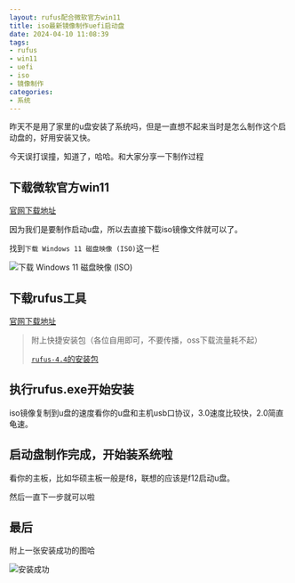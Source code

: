 ```yaml
---
layout: rufus配合微软官方win11
title: iso最新镜像制作uefi启动盘
date: 2024-04-10 11:08:39
tags:
- rufus
- win11
- uefi
- iso
- 镜像制作
categories:
- 系统
---
```


昨天不是用了家里的u盘安装了系统吗，但是一直想不起来当时是怎么制作这个启动盘的，好用安装又快。

今天误打误撞，知道了，哈哈。和大家分享一下制作过程

<!--more-->

下载微软官方win11
---

[官网下载地址](https://www.microsoft.com/zh-cn/software-download/windows11)

因为我们是要制作启动u盘，所以去直接下载iso镜像文件就可以了。

找到`下载 Windows 11 磁盘映像 (ISO)`这一栏

![下载 Windows 11 磁盘映像 (ISO)](https://blog.perche.cc/202404101126360.png-blogmask)

下载rufus工具
---

[官网下载地址](https://rufus.ie/)

> 附上快捷安装包（各位自用即可，不要传播，oss下载流量耗不起）
>
> [`rufus-4.4`的安装包](https://blog.perche.cc/202404101128024.exe-blogmask)

执行rufus.exe开始安装
---

iso镜像复制到u盘的速度看你的u盘和主机usb口协议，3.0速度比较快，2.0简直龟速。

启动盘制作完成，开始装系统啦
---

看你的主板，比如华硕主板一般是f8，联想的应该是f12启动u盘。

然后一直下一步就可以啦

最后
---

附上一张安装成功的图哈

![安装成功](https://blog.perche.cc/202404101134753.png-blogmask)

